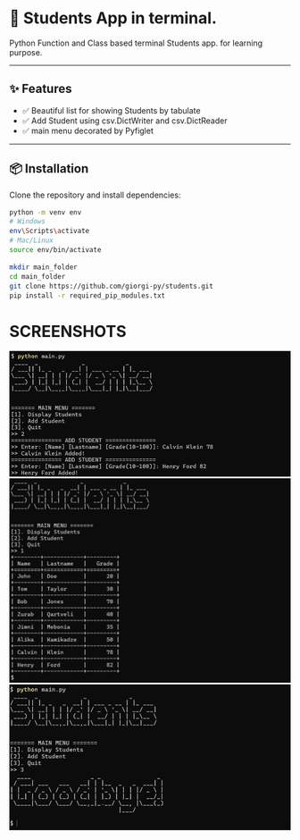 # 🚀 Students App in terminal.

Python Function and Class based terminal Students app. for learning purpose.

---

## ✨ Features
- ✅ Beautiful list for showing Students by tabulate
- ✅ Add Student using csv.DictWriter and csv.DictReader
- ✅ main menu decorated by Pyfiglet

---

## 📦 Installation

Clone the repository and install dependencies:

```bash
python -m venv env
# Windows
env\Scripts\activate
# Mac/Linux
source env/bin/activate
```
```bash
mkdir main_folder
cd main_folder
git clone https://github.com/giorgi-py/students.git
pip install -r required_pip_modules.txt
```

# SCREENSHOTS 
![First Screenshot](readme/scrnsht-1.png)
![Second Screenshot](readme/scrnsht-2.png)
![Third Screenshot](readme/scrnsht-3.png)
